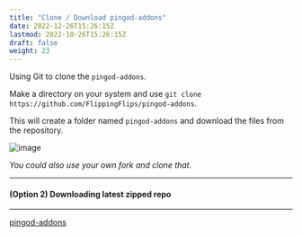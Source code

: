 ```yaml
---
title: "Clone / Download pingod-addons"
date: 2022-12-26T15:26:15Z
lastmod: 2022-10-26T15:26:15Z
draft: false
weight: 23
---
```


Using Git to clone the `pingod-addons`.

Make a directory on your system and use `git clone https://github.com/FlippingFlips/pingod-addons`.

This will create a folder named `pingod-addons` and download the files from the repository.

![image](../../images/cmds/git-clone-addons.jpg)

*You could also use your own fork and clone that.*

---
#### (Option 2) Downloading latest zipped repo
---

[pingod-addons](https://github.com/FlippingFlips/pingod-addons/archive/refs/heads/main.zip)